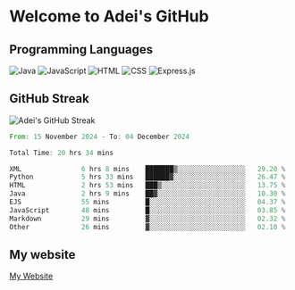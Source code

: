 # Welcome to Adei's GitHub

## Programming Languages
![Java](https://img.shields.io/badge/Java-007396?style=flat-square&logo=java&logoColor=white)
![JavaScript](https://img.shields.io/badge/JavaScript-F7DF1E?style=flat-square&logo=javascript&logoColor=black)
![HTML](https://img.shields.io/badge/HTML-E34F26?style=flat-square&logo=html5&logoColor=white)
![CSS](https://img.shields.io/badge/CSS-1572B6?style=flat-square&logo=css3&logoColor=white)
![Express.js](https://img.shields.io/badge/Express.js-000000?style=flat-square&logo=express&logoColor=white)


## GitHub Streak
![Adei's GitHub Streak](https://github-readme-streak-stats.herokuapp.com/?user=AdeiTamayo&hide_border=true)

<!--START_SECTION:waka-->

```rust
From: 15 November 2024 - To: 04 December 2024

Total Time: 20 hrs 34 mins

XML               6 hrs 8 mins    ███████▒░░░░░░░░░░░░░░░░░   29.20 %
Python            5 hrs 33 mins   ██████▓░░░░░░░░░░░░░░░░░░   26.47 %
HTML              2 hrs 53 mins   ███▒░░░░░░░░░░░░░░░░░░░░░   13.75 %
Java              2 hrs 9 mins    ██▓░░░░░░░░░░░░░░░░░░░░░░   10.30 %
EJS               55 mins         █░░░░░░░░░░░░░░░░░░░░░░░░   04.37 %
JavaScript        48 mins         █░░░░░░░░░░░░░░░░░░░░░░░░   03.85 %
Markdown          29 mins         ▓░░░░░░░░░░░░░░░░░░░░░░░░   02.32 %
Other             26 mins         ▓░░░░░░░░░░░░░░░░░░░░░░░░   02.10 %
```

<!--END_SECTION:waka-->

## My website
[My Website](https://adei.eus)


